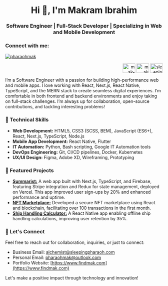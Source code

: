 <h1 align="center">Hi 👋, I'm Makram Ibrahim</h1>
<h3 align="center">Software Engineer | Full-Stack Developer | Specializing in Web and Mobile Development</h3>

<h3 align="left">Connect with me:</h3>

<p align="left"> <a href="https://twitter.com/pharaohmak" target="blank"><img src="https://img.shields.io/twitter/follow/pharaohmak?logo=twitter&style=for-the-badge" alt="pharaohmak" /></a> </p>

<p align="right">
<a href="https://linkedin.com/in/mak-ibrahim" target="_blank"><img align="center" src="https://raw.githubusercontent.com/rahuldkjain/github-profile-readme-generator/master/src/images/icons/Social/linked-in-alt.svg" alt="mak-ibrahim" height="30" width="40" /></a>
<a href="https://www.facebook.com/makram.ibrahim.16/" target="_blank"><img align="center" src="https://raw.githubusercontent.com/rahuldkjain/github-profile-readme-generator/master/src/images/icons/Social/facebook.svg" alt="mak ibrahim" height="30" width="40" /></a>
<a href="https://www.instagram.com/alchemistmak/" target="_blank"><img align="center" src="https://raw.githubusercontent.com/rahuldkjain/github-profile-readme-generator/master/src/images/icons/Social/instagram.svg" alt="sleeping.pharaoh" height="30" width="40" /></a>
</p>

I’m a Software Engineer with a passion for building high-performance web and mobile apps. I love working with React, Next.js, React Native, TypeScript, and the MERN stack to create seamless digital experiences. I’m comfortable in both frontend and backend environments and enjoy taking on full-stack challenges. I’m always up for collaboration, open-source contributions, and tackling interesting problems!

### 🔧 Technical Skills

- **Web Development:** HTML5, CSS3 (SCSS, BEM), JavaScript (ES6+), React, Next.js, TypeScript, Node.js
- **Mobile App Development:** React Native, Flutter
- **IT Automation:** Python, Bash scripting, Google IT Automation tools
- **DevOps Engineering:** Git, CI/CD pipelines, Docker, Kubernetes
- **UX/UI Design:** Figma, Adobe XD, Wireframing, Prototyping

### 🌟 Featured Projects

- <a href="https://summarist-iota.vercel.app/" target="_blank">**Summarist:**</a> A web app built with Next.js, TypeScript, and Firebase, featuring Stripe integration and Redux for state management, deployed on Vercel. This app improved user sign-ups by 20% and enhanced performance and uptime.
- <a href="https://makram-internship.vercel.app/" target="_blank">**NFT Marketplace:**</a> Developed a secure NFT marketplace using React and blockchain, facilitating over 100 transactions in the first month.
- <a href="https://expo.dev/accounts/pharaohmak/projects/ship-handling/builds/43361fa9-4e31-478c-a21a-0fb0b0e438af" target="_blank">**Ship Handling Calculator:**</a> A React Native app enabling offline ship handling calculations, improving user retention by 35%.

### 📧 Let's Connect
Feel free to reach out for collaboration, inquiries, or just to connect:
- Business Email: [alchemist@sleepingpharaoh.com](mailto:alchemist@sleepingpharaoh.com)
- Personal Email: [pharaohmak@outlook.com](mailto:pharaohmak@outlook.com)
- Portfolio Website: [https://www.findmak.com](https://www.findmak.com)

Let's make a positive impact through technology and innovation!
